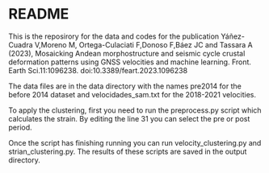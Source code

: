 # README

This is the reposirory for the data and codes for the publication Yáñez-Cuadra V,Moreno M, Ortega-Culaciati F,Donoso F,Báez JC and Tassara A (2023), Mosaicking Andean morphostructure and seismic cycle crustal deformation patterns using GNSS velocities and machine learning. Front. Earth Sci.11:1096238. doi:10.3389/feart.2023.1096238 

The data files are in the data directory with the names pre2014 for the before 2014 dataset and velocidades_sam.txt for the 2018-2021 velocities.

To apply the clustering, first you need to run the preprocess.py script which calculates the strain. By editing the line 31 you can select the pre or post period.

Once the script has finishing running you can run velocity_clustering.py and strian_clustering.py. The results of these scripts are saved in the output directory.  
